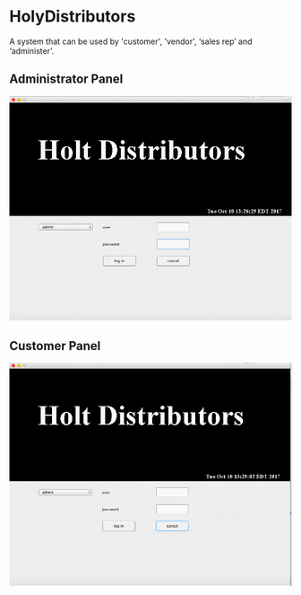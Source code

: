 # HolyDistributors
<p>
A system that can be used by 'customer', 'vendor', ‘sales rep’ and ‘administer’.
  </p>
<h2>Administrator Panel</h2>
<p>
  <img src = "https://github.com/jackalQi/images/blob/master/d4.gif">
  </p>
  
  <h2>Customer Panel</h2>
  <p>
  <img src = "https://github.com/jackalQi/images/blob/master/d1.gif">
  </p>
